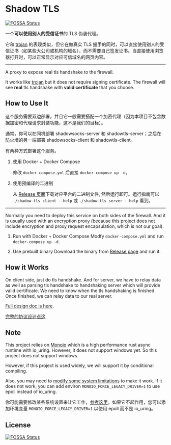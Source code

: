 # Shadow TLS
[![FOSSA Status](https://app.fossa.com/api/projects/git%2Bgithub.com%2Fihciah%2Fshadow-tls.svg?type=shield)](https://app.fossa.com/projects/git%2Bgithub.com%2Fihciah%2Fshadow-tls?ref=badge_shield)

一个**可以使用别人的受信证书**的 TLS 伪装代理。

它和 [trojan](https://github.com/trojan-gfw/trojan) 的表现类似，但它在做真实 TLS 握手的同时，可以直接使用别人的受信证书（如某些大公司或机构的域名），而不需要自己签发证书。当直接使用浏览器打开时，可以正常显示对应可信域名的网页内容。

---

A proxy to expose real tls handshake to the firewall.

It works like [trojan](https://github.com/trojan-gfw/trojan) but it does not require signing certificate. The firewall will see **real** tls handshake with **valid certificate** that you choose.

## How to Use It
这个服务需要双边部署，并且它一般需要搭配一个加密代理（因为本项目不包含数据加密和代理请求封装功能，这不是我们的目标）。

通常，你可以在同机部署 shadowsocks-server 和 shadowtls-server；之后在防火墙的另一端部署 shadowsocks-client 和 shadowtls-client。

有两种方式部署这个服务。
1. 使用 Docker + Docker Compose

    修改 `docker-compose.yml` 后直接 `docker-compose up -d`。
2. 使用预编译的二进制

    从 [Release 页面](https://github.com/ihciah/shadow-tls/releases)下载对应平台的二进制文件, 然后运行即可。运行指南可以 `./shadow-tls client --help` 或 `./shadow-tls server --help` 看到。
---

Normally you need to deploy this service on both sides of the firewall. And it is usually used with an encryption proxy (because this project does not include encryption and proxy request encapsulation, which is not our goal).

1. Run with Docker + Docker Compose
 Modfy `docker-compose.yml` and run `docker-compose up -d`.

2. Use prebuilt binary
    Download the binary from [Release page](https://github.com/ihciah/shadow-tls/releases) and run it.


## How it Works
On client side, just do tls handshake. And for server, we have to relay data as well as parsing tls handshake to handshaking server which will provide valid certificate. We need to know when the tls handshaking is finished. Once finished, we can relay data to our real server.

[Full design doc is here](./docs/protocol-en.md).

[完整的协议设计点这](./docs/protocol-cn.md).

## Note
This project relies on [Monoio](https://github.com/bytedance/monoio) which is a high performance rust async runtime with io_uring. However, it does not support windows yet. So this project does not support windows.

However, if this project is used widely, we will support it by conditional compiling.

Also, you may need to [modify some system limitations](https://github.com/bytedance/monoio/blob/master/docs/en/memlock.md) to make it work. If it does not work, you can add environ `MONOIO_FORCE_LEGACY_DRIVER=1` to use epoll instead of io_uring.

你可能需要修改某些系统设置来让它工作，[参考这里](https://github.com/bytedance/monoio/blob/master/docs/en/memlock.md)。如果它不起作用，您可以添加环境变量 `MONOIO_FORCE_LEGACY_DRIVER=1` 以使用 epoll 而不是 io_uring。

## License
[![FOSSA Status](https://app.fossa.com/api/projects/git%2Bgithub.com%2Fihciah%2Fshadow-tls.svg?type=large)](https://app.fossa.com/projects/git%2Bgithub.com%2Fihciah%2Fshadow-tls?ref=badge_large)